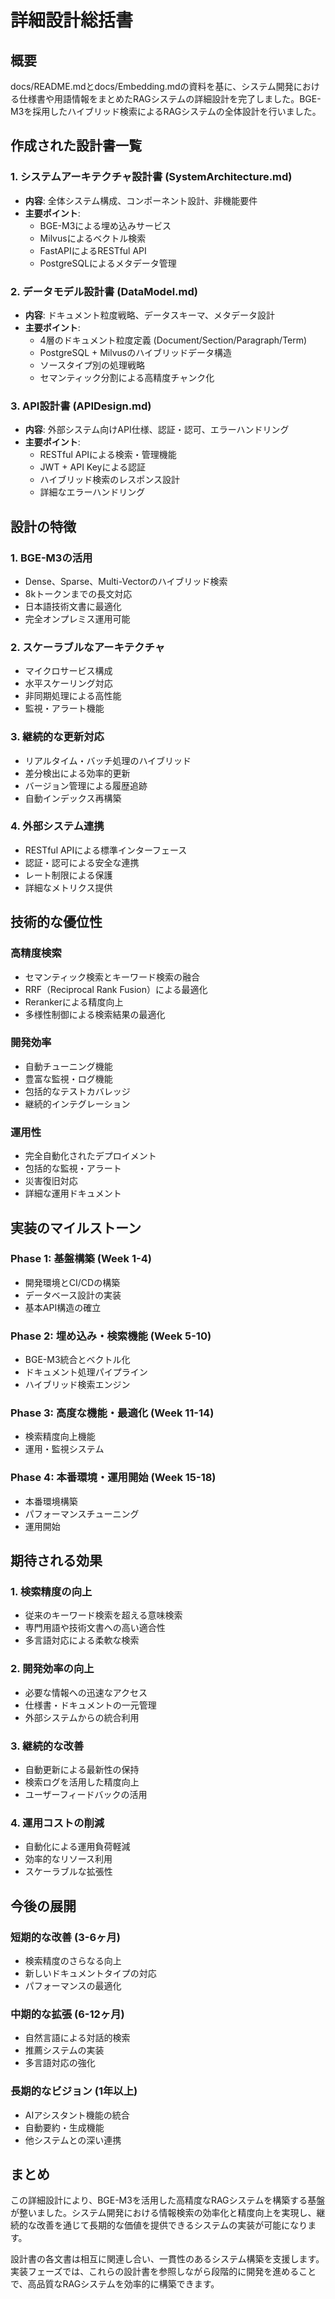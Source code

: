 # 詳細設計総括書

## 概要

docs/README.mdとdocs/Embedding.mdの資料を基に、システム開発における仕様書や用語情報をまとめたRAGシステムの詳細設計を完了しました。BGE-M3を採用したハイブリッド検索によるRAGシステムの全体設計を行いました。

## 作成された設計書一覧

### 1. システムアーキテクチャ設計書 (SystemArchitecture.md)

- **内容**: 全体システム構成、コンポーネント設計、非機能要件
- **主要ポイント**:
  - BGE-M3による埋め込みサービス
  - Milvusによるベクトル検索
  - FastAPIによるRESTful API
  - PostgreSQLによるメタデータ管理

### 2. データモデル設計書 (DataModel.md)

- **内容**: ドキュメント粒度戦略、データスキーマ、メタデータ設計
- **主要ポイント**:
  - 4層のドキュメント粒度定義 (Document/Section/Paragraph/Term)
  - PostgreSQL + Milvusのハイブリッドデータ構造
  - ソースタイプ別の処理戦略
  - セマンティック分割による高精度チャンク化

### 3. API設計書 (APIDesign.md)

- **内容**: 外部システム向けAPI仕様、認証・認可、エラーハンドリング
- **主要ポイント**:
  - RESTful APIによる検索・管理機能
  - JWT + API Keyによる認証
  - ハイブリッド検索のレスポンス設計
  - 詳細なエラーハンドリング

## 設計の特徴

### 1. BGE-M3の活用

- Dense、Sparse、Multi-Vectorのハイブリッド検索
- 8kトークンまでの長文対応
- 日本語技術文書に最適化
- 完全オンプレミス運用可能

### 2. スケーラブルなアーキテクチャ

- マイクロサービス構成
- 水平スケーリング対応
- 非同期処理による高性能
- 監視・アラート機能

### 3. 継続的な更新対応

- リアルタイム・バッチ処理のハイブリッド
- 差分検出による効率的更新
- バージョン管理による履歴追跡
- 自動インデックス再構築

### 4. 外部システム連携

- RESTful APIによる標準インターフェース
- 認証・認可による安全な連携
- レート制限による保護
- 詳細なメトリクス提供

## 技術的な優位性

### 高精度検索

- セマンティック検索とキーワード検索の融合
- RRF（Reciprocal Rank Fusion）による最適化
- Rerankerによる精度向上
- 多様性制御による検索結果の最適化

### 開発効率

- 自動チューニング機能
- 豊富な監視・ログ機能
- 包括的なテストカバレッジ
- 継続的インテグレーション

### 運用性

- 完全自動化されたデプロイメント
- 包括的な監視・アラート
- 災害復旧対応
- 詳細な運用ドキュメント

## 実装のマイルストーン

### Phase 1: 基盤構築 (Week 1-4)

- 開発環境とCI/CDの構築
- データベース設計の実装
- 基本API構造の確立

### Phase 2: 埋め込み・検索機能 (Week 5-10)

- BGE-M3統合とベクトル化
- ドキュメント処理パイプライン
- ハイブリッド検索エンジン

### Phase 3: 高度な機能・最適化 (Week 11-14)

- 検索精度向上機能
- 運用・監視システム

### Phase 4: 本番環境・運用開始 (Week 15-18)

- 本番環境構築
- パフォーマンスチューニング
- 運用開始

## 期待される効果

### 1. 検索精度の向上

- 従来のキーワード検索を超える意味検索
- 専門用語や技術文書への高い適合性
- 多言語対応による柔軟な検索

### 2. 開発効率の向上

- 必要な情報への迅速なアクセス
- 仕様書・ドキュメントの一元管理
- 外部システムからの統合利用

### 3. 継続的な改善

- 自動更新による最新性の保持
- 検索ログを活用した精度向上
- ユーザーフィードバックの活用

### 4. 運用コストの削減

- 自動化による運用負荷軽減
- 効率的なリソース利用
- スケーラブルな拡張性

## 今後の展開

### 短期的な改善 (3-6ヶ月)

- 検索精度のさらなる向上
- 新しいドキュメントタイプの対応
- パフォーマンスの最適化

### 中期的な拡張 (6-12ヶ月)

- 自然言語による対話的検索
- 推薦システムの実装
- 多言語対応の強化

### 長期的なビジョン (1年以上)

- AIアシスタント機能の統合
- 自動要約・生成機能
- 他システムとの深い連携

## まとめ

この詳細設計により、BGE-M3を活用した高精度なRAGシステムを構築する基盤が整いました。システム開発における情報検索の効率化と精度向上を実現し、継続的な改善を通じて長期的な価値を提供できるシステムの実装が可能になります。

設計書の各文書は相互に関連し合い、一貫性のあるシステム構築を支援します。実装フェーズでは、これらの設計書を参照しながら段階的に開発を進めることで、高品質なRAGシステムを効率的に構築できます。
